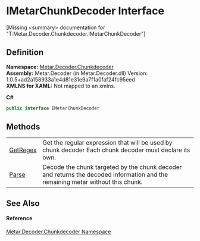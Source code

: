# IMetarChunkDecoder Interface


\[Missing &lt;summary&gt; documentation for "T:Metar.Decoder.Chunkdecoder.IMetarChunkDecoder"\]



## Definition
**Namespace:** <a href="N_Metar_Decoder_Chunkdecoder.md">Metar.Decoder.Chunkdecoder</a>  
**Assembly:** Metar.Decoder (in Metar.Decoder.dll) Version: 1.0.5+ad2a158933a1e4d81e31e9a7f1a0faf24fc95eed  
**XMLNS for XAML:** Not mapped to an xmlns.

**C#**
``` C#
public interface IMetarChunkDecoder
```



## Methods
<table>
<tr>
<td><a href="M_Metar_Decoder_Chunkdecoder_IMetarChunkDecoder_GetRegex.md">GetRegex</a></td>
<td>Get the regular expression that will be used by chunk decoder Each chunk decoder must declare its own.</td></tr>
<tr>
<td><a href="M_Metar_Decoder_Chunkdecoder_IMetarChunkDecoder_Parse.md">Parse</a></td>
<td>Decode the chunk targeted by the chunk decoder and returns the decoded information and the remaining metar without this chunk.</td></tr>
</table>

## See Also


#### Reference
<a href="N_Metar_Decoder_Chunkdecoder.md">Metar.Decoder.Chunkdecoder Namespace</a>  
